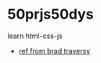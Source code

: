 # 50prjs50dys
learn html-css-js

- [ref from brad traversy](https://github.com/bradtraversy/50projects50days)
